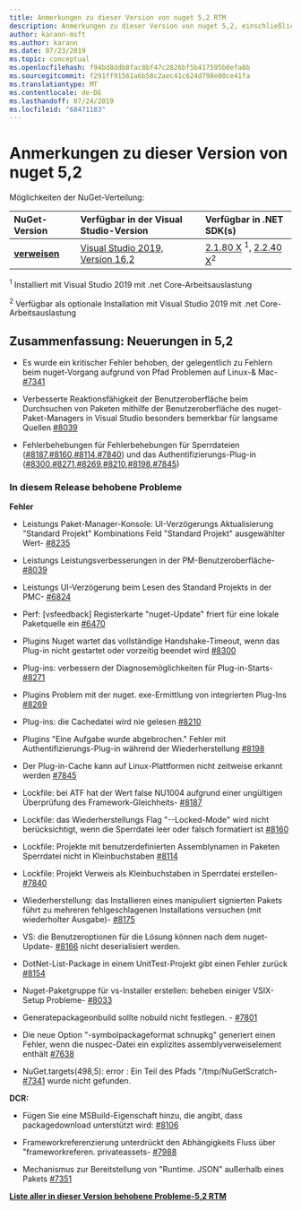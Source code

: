 ```yaml
---
title: Anmerkungen zu dieser Version von nuget 5,2 RTM
description: Anmerkungen zu dieser Version von nuget 5,2, einschließlich neuer Features, Fehlerbehebungen und dcrs.
author: karann-msft
ms.author: karann
ms.date: 07/23/2019
ms.topic: conceptual
ms.openlocfilehash: f94bd8ddb8fac8bf47c2826bf5b417595b0efa8b
ms.sourcegitcommit: f291ff91561a6b58c2aec41c624d798e00ce41fa
ms.translationtype: MT
ms.contentlocale: de-DE
ms.lasthandoff: 07/24/2019
ms.locfileid: "68471183"
---
```

# <a name="nuget-52-release-notes"></a>Anmerkungen zu dieser Version von nuget 5,2

Möglichkeiten der NuGet-Verteilung:

| NuGet-Version | Verfügbar in der Visual Studio-Version| Verfügbar in .NET SDK(s)|
|:---|:---|:---|
| [**verweisen**](https://nuget.org/downloads) | [Visual Studio 2019, Version 16,2](https://visualstudio.microsoft.com/downloads/) | [2.1.80 X](https://dotnet.microsoft.com/download/dotnet-core/2.1) <sup>1</sup>, [2.2.40 X](https://dotnet.microsoft.com/download/dotnet-core/2.2)<sup>2</sup> |

<sup>1</sup> Installiert mit Visual Studio 2019 mit .net Core-Arbeitsauslastung 

<sup>2</sup> Verfügbar als optionale Installation mit Visual Studio 2019 mit .net Core-Arbeitsauslastung

## <a name="summary-whats-new-in-52"></a>Zusammenfassung: Neuerungen in 5,2

* Es wurde ein kritischer Fehler behoben, der gelegentlich zu Fehlern beim nuget-Vorgang aufgrund von Pfad Problemen auf Linux-& Mac- [#7341](https://github.com/NuGet/Home/issues/7341)

* Verbesserte Reaktionsfähigkeit der Benutzeroberfläche beim Durchsuchen von Paketen mithilfe der Benutzeroberfläche des nuget-Paket-Managers in Visual Studio besonders bemerkbar für langsame Quellen [#8039](https://github.com/NuGet/Home/issues/8039)

* Fehlerbehebungen für Fehlerbehebungen für Sperrdateien ([#8187](https://github.com/NuGet/Home/issues/8187),[#8160](https://github.com/NuGet/Home/issues/8160),[#8114](https://github.com/NuGet/Home/issues/8114),[#7840](https://github.com/NuGet/Home/issues/7840)) und das Authentifizierungs-Plug-in ([#8300](https://github.com/NuGet/Home/issues/8300),[#8271](https://github.com/NuGet/Home/issues/8271),[#8269](https://github.com/NuGet/Home/issues/8269),[#8210](https://github.com/NuGet/Home/issues/8210),[#8198](https://github.com/NuGet/Home/issues/8198),[#7845](https://github.com/NuGet/Home/issues/7845))

### <a name="issues-fixed-in-this-release"></a>In diesem Release behobene Probleme

**Fehler**

* Leistungs Paket-Manager-Konsole:  UI-Verzögerungs Aktualisierung "Standard Projekt" Kombinations Feld "Standard Projekt" ausgewählter Wert- [#8235](https://github.com/NuGet/Home/issues/8235)

* Leistungs Leistungsverbesserungen in der PM-Benutzeroberfläche- [#8039](https://github.com/NuGet/Home/issues/8039)

* Leistungs UI-Verzögerung beim Lesen des Standard Projekts in der PMC- [#6824](https://github.com/NuGet/Home/issues/6824)

* Perf: [vsfeedback] Registerkarte "nuget-Update" friert für eine lokale Paketquelle ein [#6470](https://github.com/NuGet/Home/issues/6470)

* Plugins  Nuget wartet das vollständige Handshake-Timeout, wenn das Plug-in nicht gestartet oder vorzeitig beendet wird [#8300](https://github.com/NuGet/Home/issues/8300)

* Plug-ins: verbessern der Diagnosemöglichkeiten für Plug-in-Starts- [#8271](https://github.com/NuGet/Home/issues/8271)

* Plugins Problem mit der nuget. exe-Ermittlung von integrierten Plug-Ins [#8269](https://github.com/NuGet/Home/issues/8269)

* Plug-ins: die Cachedatei wird nie gelesen [#8210](https://github.com/NuGet/Home/issues/8210)

* Plugins  "Eine Aufgabe wurde abgebrochen." Fehler mit Authentifizierungs-Plug-in während der Wiederherstellung [#8198](https://github.com/NuGet/Home/issues/8198)

* Der Plug-in-Cache kann auf Linux-Plattformen nicht zeitweise erkannt werden [#7845](https://github.com/NuGet/Home/issues/7845)

* Lockfile: bei ATF hat der Wert false NU1004 aufgrund einer ungültigen Überprüfung des Framework-Gleichheits- [#8187](https://github.com/NuGet/Home/issues/8187)

* Lockfile: das Wiederherstellungs Flag "--Locked-Mode" wird nicht berücksichtigt, wenn die Sperrdatei leer oder falsch formatiert ist [#8160](https://github.com/NuGet/Home/issues/8160)

* Lockfile: Projekte mit benutzerdefinierten Assemblynamen in Paketen Sperrdatei nicht in Kleinbuchstaben [#8114](https://github.com/NuGet/Home/issues/8114)

* Lockfile: Projekt Verweis als Kleinbuchstaben in Sperrdatei erstellen- [#7840](https://github.com/NuGet/Home/issues/7840)

* Wiederherstellung: das Installieren eines manipuliert signierten Pakets führt zu mehreren fehlgeschlagenen Installations versuchen (mit wiederholter Ausgabe)- [#8175](https://github.com/NuGet/Home/issues/8175)

* VS: die Benutzeroptionen für die Lösung können nach dem nuget-Update- [#8166](https://github.com/NuGet/Home/issues/8166) nicht deserialisiert werden.

* DotNet-List-Package in einem UnitTest-Projekt gibt einen Fehler zurück [#8154](https://github.com/NuGet/Home/issues/8154)

* Nuget-Paketgruppe für vs-Installer erstellen: beheben einiger VSIX-Setup Probleme- [#8033](https://github.com/NuGet/Home/issues/8033)

* Generatepackageonbuild sollte nobuild nicht festlegen. - [#7801](https://github.com/NuGet/Home/issues/7801)

* Die neue Option "-symbolpackageformat schnupkg" generiert einen Fehler, wenn die nuspec-Datei ein explizites assemblyverweiselement enthält [#7638](https://github.com/NuGet/Home/issues/7638)

* NuGet.targets(498,5): error : Ein Teil des Pfads "/tmp/NuGetScratch- [#7341](https://github.com/NuGet/Home/issues/7341) wurde nicht gefunden.

**DCR:**

* Fügen Sie eine MSBuild-Eigenschaft hinzu, die angibt, dass packagedownload unterstützt wird: [#8106](https://github.com/NuGet/Home/issues/8106)

* Frameworkreferenzierung unterdrückt den Abhängigkeits Fluss über "frameworkreferen. privateassets- [#7988](https://github.com/NuGet/Home/issues/7988)

* Mechanismus zur Bereitstellung von "Runtime. JSON" außerhalb eines Pakets [#7351](https://github.com/NuGet/Home/issues/7351)

**[Liste aller in dieser Version behobene Probleme-5,2 RTM](https://github.com/nuget/home/issues?q=is%3Aissue+is%3Aclosed+milestone%3A%225.2")**


